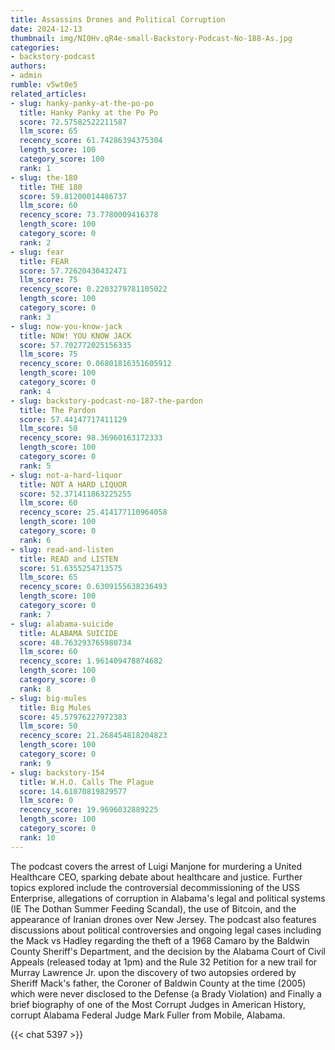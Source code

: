```yaml
---
title: Assassins Drones and Political Corruption
date: 2024-12-13
thumbnail: img/NI0Hv.qR4e-small-Backstory-Podcast-No-188-As.jpg
categories:
- backstory-podcast
authors:
- admin
rumble: v5wt0e5
related_articles:
- slug: hanky-panky-at-the-po-po
  title: Hanky Panky at the Po Po
  score: 72.57582522211587
  llm_score: 65
  recency_score: 61.74286394375304
  length_score: 100
  category_score: 100
  rank: 1
- slug: the-180
  title: THE 180
  score: 59.81200014486737
  llm_score: 60
  recency_score: 73.7780009416378
  length_score: 100
  category_score: 0
  rank: 2
- slug: fear
  title: FEAR
  score: 57.72620430432471
  llm_score: 75
  recency_score: 0.2203279781105022
  length_score: 100
  category_score: 0
  rank: 3
- slug: now-you-know-jack
  title: NOW! YOU KNOW JACK
  score: 57.702772025156335
  llm_score: 75
  recency_score: 0.06801816351605912
  length_score: 100
  category_score: 0
  rank: 4
- slug: backstory-podcast-no-187-the-pardon
  title: The Pardon
  score: 57.44147717411129
  llm_score: 50
  recency_score: 98.36960163172333
  length_score: 100
  category_score: 0
  rank: 5
- slug: not-a-hard-liquor
  title: NOT A HARD LIQUOR
  score: 52.371411863225255
  llm_score: 60
  recency_score: 25.414177110964058
  length_score: 100
  category_score: 0
  rank: 6
- slug: read-and-listen
  title: READ and LISTEN
  score: 51.6355254713575
  llm_score: 65
  recency_score: 0.6309155638236493
  length_score: 100
  category_score: 0
  rank: 7
- slug: alabama-suicide
  title: ALABAMA SUICIDE
  score: 48.763293765980734
  llm_score: 60
  recency_score: 1.961409478874682
  length_score: 100
  category_score: 0
  rank: 8
- slug: big-mules
  title: Big Mules
  score: 45.57976227972383
  llm_score: 50
  recency_score: 21.268454818204823
  length_score: 100
  category_score: 0
  rank: 9
- slug: backstory-154
  title: W.H.O. Calls The Plague
  score: 14.61070819829577
  llm_score: 0
  recency_score: 19.9696032889225
  length_score: 100
  category_score: 0
  rank: 10
---
```

The podcast covers the arrest of Luigi Manjone for murdering a United Healthcare CEO, sparking debate about healthcare and justice. Further topics explored include the controversial decommissioning of the USS Enterprise, allegations of corruption in Alabama's legal and political systems (IE The Dothan Summer Feeding Scandal), the use of Bitcoin, and the appearance of Iranian drones over New Jersey. The podcast also features discussions about political controversies and ongoing legal cases including the Mack vs Hadley regarding the theft of a 1968 Camaro by the Baldwin County Sheriff's Department, and the decision by the Alabama Court of Civil Appeals (released today at 1pm) and the Rule 32 Petition for a new trail for Murray Lawrence Jr. upon the discovery of two autopsies ordered by Sheriff Mack's father, the Coroner of Baldwin County at the time (2005) which were never disclosed to the Defense (a Brady Violation) and Finally a brief biography of one of the Most Corrupt Judges in American History, corrupt Alabama Federal Judge Mark Fuller from Mobile, Alabama.

{{< chat 5397 >}}
